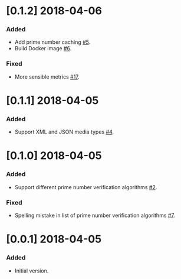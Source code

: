 # [0.1.2] 2018-04-06
### Added
* Add prime number caching [#5](https://github.com/ddcprg/prime-number-service/issues/5).
* Build Docker image [#6](https://github.com/ddcprg/prime-number-service/issues/6).
### Fixed
* More sensible metrics [#17](https://github.com/ddcprg/prime-number-service/issues/17).

# [0.1.1] 2018-04-05
### Added
* Support XML and JSON media types [#4](https://github.com/ddcprg/prime-number-service/issues/4).

# [0.1.0] 2018-04-05
### Added
* Support different prime number verification algorithms [#2](https://github.com/ddcprg/prime-number-service/issues/2).
### Fixed
* Spelling mistake in list of prime number verification algorithms [#7](https://github.com/ddcprg/prime-number-service/issues/7).

# [0.0.1] 2018-04-05
### Added
* Initial version.
